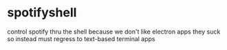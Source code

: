 # spotifyshell
control spotify thru the shell because we don't like electron apps they suck so instead must regress to text-based terminal apps
